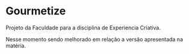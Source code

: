 # Gourmetize
 Projeto da Faculdade para a disciplina de Experiencia Criativa.

 
 Nesse momento sendo melhorado em relação a versão apresentada na matéria.

